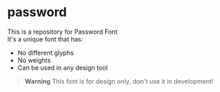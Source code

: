 # password
This is a repository for Password Font<br/>
It's a unique font that has:
- No different glyphs
- No weights
- Can be used in any design tool


> **Warning**
> This font is for design only, don't use it in development!
